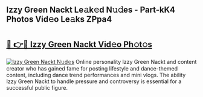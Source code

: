 ## Izzy Green Nackt Le𝚊k𝚎d N𝚞𝚍es - Part-kK4 Photos Vid𝚎o Le𝚊ks ZPpa4

# <h2><a href="http://fb4pou.evod.top/?m=Izzy+Green+Nackt">🔗 👉🔴 Izzy Green Nackt Vid𝚎o Ph𝚘t𝚘s</a></h2>

[![Izzy Green Nackt N𝚞d𝚎s](https://i.imgur.com/8V9OHl7.gif)](http://fb4pou.evod.top/?m=Izzy+Green+Nackt)
Online personality Izzy Green Nackt and content creator who has gained fame for posting lifestyle and dance-themed content, including dance trend performances and mini vlogs. The ability Izzy Green Nackt to handle pressure and controversy is essential for a successful public figure. 
